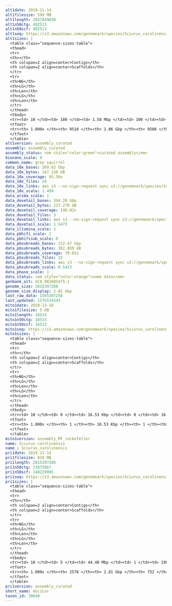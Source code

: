 ```yaml
---
alt1date: 2019-11-14
alt1filesize: 599 MB
alt1length: 2057949030
alt1n50ctg: 492513
alt1n50scf: 492513
alt1seq: https://s3.amazonaws.com/genomeark/species/Sciurus_carolinensis/mSciCar1/assembly_curated/mSciCar1.alt.cur.20191114.fasta.gz
alt1sizes: |
  <table class="sequence-sizes-table">
  <thead>
  <tr>
  <th></th>
  <th colspan=2 align=center>Contigs</th>
  <th colspan=2 align=center>Scaffolds</th>
  </tr>
  <tr>
  <th>NG</th>
  <th>LG</th>
  <th>Len</th>
  <th>LG</th>
  <th>Len</th>
  </tr>
  </thead>
  <tbody>
  <tr><td> 10 </td><td> 100 </td><td> 1.58 Mbp </td><td> 100 </td><td> 1.58 Mbp </td></tr>  <tr><td> 20 </td><td> 253 </td><td> 1.15 Mbp </td><td> 253 </td><td> 1.15 Mbp </td></tr>  <tr><td> 30 </td><td> 455 </td><td> 0.88 Mbp </td><td> 455 </td><td> 0.88 Mbp </td></tr>  <tr><td> 40 </td><td> 725 </td><td> 0.66 Mbp </td><td> 725 </td><td> 0.66 Mbp </td></tr>  <tr style="background-color:#cccccc;"><td> 50 </td><td> 1081 </td><td> 0.49 Mbp </td><td> 1081 </td><td> 0.49 Mbp </td></tr>  <tr><td> 60 </td><td> 1579 </td><td> 0.35 Mbp </td><td> 1579 </td><td> 0.35 Mbp </td></tr>  <tr><td> 70 </td><td> 2328 </td><td> 0.22 Mbp </td><td> 2328 </td><td> 0.22 Mbp </td></tr>  <tr><td> 80 </td><td> 3509 </td><td> 0.14 Mbp </td><td> 3508 </td><td> 0.14 Mbp </td></tr>  <tr><td> 90 </td><td> 5377 </td><td> 85.88 Kbp </td><td> 5376 </td><td> 85.91 Kbp </td></tr>  <tr><td> 100 </td><td> 9509 </td><td> 1.04 Kbp </td><td> 9507 </td><td> 1.04 Kbp </td></tr>  </tbody>
  <tfoot>
  <tr><th> 1.000x </th><th> 9510 </th><th> 2.06 Gbp </th><th> 9508 </th><th> 2.06 Gbp </th></tr>
  </tfoot>
  </table>
alt1version: assembly_curated
assembly: assembly_curated
assembly_status: <em style="color:green">curated assembly</em>
bionano_scale: 0
common_name: grey squirrel
data_10x_bases: 269.03 Gbp
data_10x_bytes: 167.150 GB
data_10x_coverage: 95.56x
data_10x_files: 24
data_10x_links: aws s3 --no-sign-request sync s3://genomeark/species/Sciurus_carolinensis/mSciCar1/genomic_data/10x/ .<br>
data_10x_scale: 1.499
data_arima_scale: 1
data_dovetail_bases: 394.20 Gbp
data_dovetail_bytes: 237.270 GB
data_dovetail_coverage: 140.02x
data_dovetail_files: 3
data_dovetail_links: aws s3 --no-sign-request sync s3://genomeark/species/Sciurus_carolinensis/mSciCar1/genomic_data/dovetail/ .<br>
data_dovetail_scale: 1.5473
data_illumina_scale: 1
data_pbhifi_scale: 1
data_pbhifisub_scale: 0
data_pbsubreads_bases: 222.47 Gbp
data_pbsubreads_bytes: 382.059 GB
data_pbsubreads_coverage: 79.02x
data_pbsubreads_files: 23
data_pbsubreads_links: aws s3 --no-sign-request sync s3://genomeark/species/Sciurus_carolinensis/mSciCar1/genomic_data/pacbio/ . --exclude "*ccs*bam*"<br>
data_pbsubreads_scale: 0.5423
data_phase_scale: 1
data_status: <em style="color:orange">some data</em>
genbank_alt: GCA_902685475.1
genome_size: 2815397268
genome_size_display: 2.82 Gbp
last_raw_data: 1565307258
last_updated: 1576534343
mito1date: 2019-12-16
mito1filesize: 5 KB
mito1length: 16533
mito1n50ctg: 16533
mito1n50scf: 16533
mito1seq: https://s3.amazonaws.com/genomeark/species/Sciurus_carolinensis/mSciCar1/assembly_MT_rockefeller/mSciCar1.MT.20191216.fasta.gz
mito1sizes: |
  <table class="sequence-sizes-table">
  <thead>
  <tr>
  <th></th>
  <th colspan=2 align=center>Contigs</th>
  <th colspan=2 align=center>Scaffolds</th>
  </tr>
  <tr>
  <th>NG</th>
  <th>LG</th>
  <th>Len</th>
  <th>LG</th>
  <th>Len</th>
  </tr>
  </thead>
  <tbody>
  <tr><td> 10 </td><td> 0 </td><td> 16.53 Kbp </td><td> 0 </td><td> 16.53 Kbp </td></tr>  <tr><td> 20 </td><td> 0 </td><td> 16.53 Kbp </td><td> 0 </td><td> 16.53 Kbp </td></tr>  <tr><td> 30 </td><td> 0 </td><td> 16.53 Kbp </td><td> 0 </td><td> 16.53 Kbp </td></tr>  <tr><td> 40 </td><td> 0 </td><td> 16.53 Kbp </td><td> 0 </td><td> 16.53 Kbp </td></tr>  <tr style="background-color:#cccccc;"><td> 50 </td><td> 0 </td><td style="background-color:#ff8888;"> 16.53 Kbp </td><td> 0 </td><td style="background-color:#ff8888;"> 16.53 Kbp </td></tr>  <tr><td> 60 </td><td> 0 </td><td> 16.53 Kbp </td><td> 0 </td><td> 16.53 Kbp </td></tr>  <tr><td> 70 </td><td> 0 </td><td> 16.53 Kbp </td><td> 0 </td><td> 16.53 Kbp </td></tr>  <tr><td> 80 </td><td> 0 </td><td> 16.53 Kbp </td><td> 0 </td><td> 16.53 Kbp </td></tr>  <tr><td> 90 </td><td> 0 </td><td> 16.53 Kbp </td><td> 0 </td><td> 16.53 Kbp </td></tr>  <tr><td> 100 </td><td> 0 </td><td> 16.53 Kbp </td><td> 0 </td><td> 16.53 Kbp </td></tr>  </tbody>
  <tfoot>
  <tr><th> 1.000x </th><th> 1 </th><th> 16.53 Kbp </th><th> 1 </th><th> 16.53 Kbp </th></tr>
  </tfoot>
  </table>
mito1version: assembly_MT_rockefeller
name: Sciurus carolinensis
name_: Sciurus_carolinensis
pri1date: 2019-11-14
pri1filesize: 819 MB
pri1length: 2815397268
pri1n50ctg: 13975867
pri1n50scf: 148229995
pri1seq: https://s3.amazonaws.com/genomeark/species/Sciurus_carolinensis/mSciCar1/assembly_curated/mSciCar1.pri.cur.20191114.fasta.gz
pri1sizes: |
  <table class="sequence-sizes-table">
  <thead>
  <tr>
  <th></th>
  <th colspan=2 align=center>Contigs</th>
  <th colspan=2 align=center>Scaffolds</th>
  </tr>
  <tr>
  <th>NG</th>
  <th>LG</th>
  <th>Len</th>
  <th>LG</th>
  <th>Len</th>
  </tr>
  </thead>
  <tbody>
  <tr><td> 10 </td><td> 5 </td><td> 44.40 Mbp </td><td> 1 </td><td> 199.83 Mbp </td></tr>  <tr><td> 20 </td><td> 12 </td><td> 35.14 Mbp </td><td> 2 </td><td> 183.55 Mbp </td></tr>  <tr><td> 30 </td><td> 22 </td><td> 25.19 Mbp </td><td> 4 </td><td> 175.91 Mbp </td></tr>  <tr><td> 40 </td><td> 34 </td><td> 20.21 Mbp </td><td> 6 </td><td> 154.99 Mbp </td></tr>  <tr style="background-color:#cccccc;"><td> 50 </td><td> 51 </td><td style="background-color:#88ff88;"> 13.98 Mbp </td><td> 7 </td><td style="background-color:#88ff88;"> 148.23 Mbp </td></tr>  <tr><td> 60 </td><td> 74 </td><td> 10.81 Mbp </td><td> 9 </td><td> 140.98 Mbp </td></tr>  <tr><td> 70 </td><td> 106 </td><td> 6.73 Mbp </td><td> 12 </td><td> 118.65 Mbp </td></tr>  <tr><td> 80 </td><td> 170 </td><td> 2.83 Mbp </td><td> 14 </td><td> 88.65 Mbp </td></tr>  <tr><td> 90 </td><td> 423 </td><td> 0.48 Mbp </td><td> 19 </td><td> 30.99 Mbp </td></tr>  <tr><td> 100 </td><td> 2575 </td><td> 3.80 Kbp </td><td> 751 </td><td> 10.39 Kbp </td></tr>  </tbody>
  <tfoot>
  <tr><th> 1.000x </th><th> 2576 </th><th> 2.81 Gbp </th><th> 752 </th><th> 2.82 Gbp </th></tr>
  </tfoot>
  </table>
pri1version: assembly_curated
short_name: mSciCar
taxon_id: 30640
---
```

